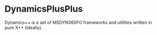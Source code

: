 # DynamicsPlusPlus
Dynamics++ is a set of MSDYN365FO frameworks and utilities written in pure X++ (ideally). 

